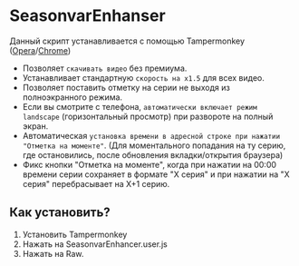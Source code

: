 # SeasonvarEnhanser
Данный скрипт устанавливается с помощью Tampermonkey ([Opera](https://addons.opera.com/ru/extensions/details/tampermonkey-beta/)/[Chrome](https://chrome.google.com/webstore/detail/tampermonkey/dhdgffkkebhmkfjojejmpbldmpobfkfo?hl=ru))

- Позволяет `скачивать видео` без премиума.
- Устанавливает стандартную `скорость на x1.5` для всех видео.
- Позволяет поставить отметку на серии не выходя из полноэкранного режима.
- Если вы смотрите с телефона, `автоматически включает режим landscape` (горизонтальный просмотр) при развороте на полный экран.
- Автоматическая `установка времени в адресной строке при нажатии "Отметка на моменте"`. (Для моментального попадания на ту серию, где остановились, после обновления вкладки/открытия браузера)
- Фикс кнопки "Отметка на моменте", когда при нажатии на 00:00 времени серии сохраняет в формате "Х серия" и при нажатии на "Х серия" перебрасывает на X+1 серию.

## Как установить?
1. Установить Tampermonkey
2. Нажать на SeasonvarEnhancer.user.js
3. Нажать на Raw.
